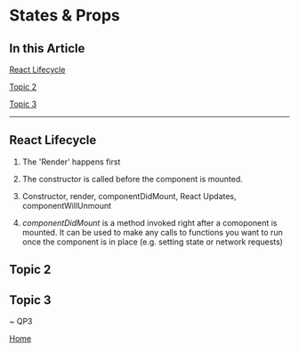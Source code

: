 # States & Props

## In this Article

[React Lifecycle](#topic1)

[Topic 2](#topic2)

[Topic 3](#topic3)

---

<a name="topic1"></a>

## React Lifecycle

1. The 'Render' happens first

2. The constructor is called before the component is mounted.

3. Constructor, render, componentDidMount, React Updates, componentWillUnmount

4. *componentDidMount* is a method invoked right after a comoponent is mounted. It can be used to make any calls to functions you want to run once the component is in place (e.g. setting state or network requests)


<a name="topic2"></a>

## Topic 2



<a name="topic3"></a>

## Topic 3


~ QP3

[Home](../README.md)
